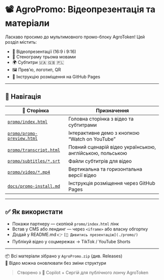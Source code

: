 # 📽 AgroPromo: Відеопрезентація та матеріали

Ласкаво просимо до мультимовного промо-блоку AgroToken! Цей розділ містить:

- 🎥 Відеопрезентації (16:9 і 9:16)
- 📄 Стенограму трьома мовами
- 🌍 Субтитри 🇺🇦 🇬🇧 🇵🇱
- 🖼 Превʼю, логотип, QR
- 📘 Інструкцію розміщення на GitHub Pages

---

## 🔗 Навігація

| 🔗 Сторінка                             | Призначення                                          |
|----------------------------------------|------------------------------------------------------|
| [`promo/index.html`](../promo/index.html)         | Головна сторінка з відео та субтитрами               |
| [`promo/promo-preview.html`](../promo/promo-preview.html) | Інтерактивне демо з кнопкою “Watch on YouTube”       |
| [`promo/transcript.html`](../promo/transcript.html) | Повний сценарій відео українською, англійською, польською |
| [`promo/subtitles/*.srt`](../promo/subtitles)     | Файли субтитрів для відео                           |
| [`promo/video/*.mp4`](../promo/video)             | Вертикальна та горизонтальна версії відео            |
| [`docs/promo-install.md`](./promo-install.md)     | Інструкція розміщення через GitHub Pages             |

---

## ✅ Як використати

- Покажи партнеру — скопіюй `promo/index.html` лінк
- Встав у CMS або лендинг — через `<iframe>` або власну обгортку
- Додай у README.md 👉 `[🎥 Дивитись презентацію](./promo/)`
- Публікуй відео у соцмережах → TikTok / YouTube Shorts

---

📦 Всі матеріали зібрано у `AgroPromo.zip` (див. Releases)  
🎯 Відео можна оновлювати без зміни структури

> Створено з 💚 Copilot + Сергій для публічного лончу AgroToken
